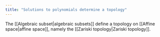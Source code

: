 ```yaml
---
title: "Solutions to polynomials determine a topology"
---
```


The [[Algebraic subset|algebraic subsets]] define a topology on [[Affine space|affine space]], namely the [[Zariski topology|Zariski topology]].